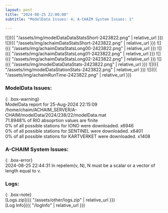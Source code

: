 ```yaml
---
layout: post
title: "2024-08-25 22:00:00"
subtitle: "ModelData Issues: 4; A-CHAIM System Issues: 1"

---
```


![]({{ "/assets/img/modelDataDataStatsShort-2423822.png" | relative_url }})
![]({{ "/assets/img/achaimDataStatsShort-2423822.png" | relative_url }})
![]({{ "/assets/img/achaimDataStatsLong00-2423822.png" | relative_url }})
![]({{ "/assets/img/achaimDataStatsLong01-2423822.png" | relative_url }})
![]({{ "/assets/img/achaimDataStatsLong02-2423822.png" | relative_url }})
![]({{ "/assets/img/modelDataDataStats-2423822.png" | relative_url }})
![]({{ "/assets/img/modelDataStationStats-2423822.png" | relative_url }})
![]({{ "/assets/img/achaimRunTime-2423822.png" | relative_url }})


### ModelData Issues:  
  
{: .box-warning}  
 ModelData report for 25-Aug-2024 22:15:09   
 /home/chaim/ACHAIM_SERVER/A-CHAIM/modelData/2024/238/22/modelData.mat   
 71.8948% of RIO absoprtion values are finite   
 0% of all possible stations for IONO were downloaded. x6946   
 0% of all possible stations for SENTINEL were downloaded. x6401   
 0% of all possible stations for KARTVERKET were downloaded. x1408   
  
### A-CHAIM System Issues:  
  
{: .box-error}  
2024-08-25 22:44:31 In repelem(v, N), N must be a scalar or a vector of length equal to v.  

### Logs:  
  
{: .box-note}  
[Logs.zip]({{ "/assets/other/logs.zip" | relative_url }})  
[Log Info]({{ "/logInfo" | relative_url }})  
